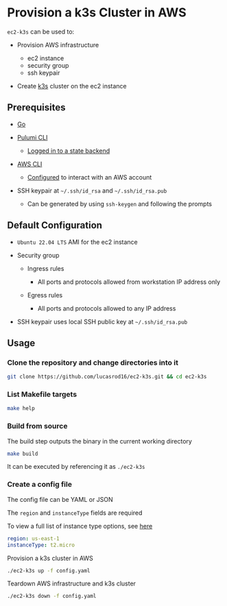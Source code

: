 # Provision a k3s Cluster in AWS

`ec2-k3s` can be used to:

- Provision AWS infrastructure
  - ec2 instance
  - security group
  - ssh keypair

- Create [k3s](https://docs.k3s.io/) cluster on the ec2 instance

## Prerequisites

- [Go](https://go.dev/doc/install)

- [Pulumi CLI](https://www.pulumi.com/docs/get-started/install/)
  - [Logged in to a state backend](https://www.pulumi.com/docs/intro/concepts/state/#logging-into-and-out-of-state-backends)

- [AWS CLI](https://docs.aws.amazon.com/cli/latest/userguide/getting-started-install.html)
  - [Configured](https://docs.aws.amazon.com/cli/latest/userguide/cli-configure-quickstart.html) to interact with an AWS account

- SSH keypair at `~/.ssh/id_rsa` and `~/.ssh/id_rsa.pub`
  - Can be generated by using `ssh-keygen` and following the prompts

## Default Configuration

- `Ubuntu 22.04 LTS` AMI for the ec2 instance

- Security group

  - Ingress rules
  
    - All ports and protocols allowed from workstation IP address only

  - Egress rules

    - All ports and protocols allowed to any IP address

- SSH keypair uses local SSH public key at `~/.ssh/id_rsa.pub`

## Usage

### Clone the repository and change directories into it

```bash
git clone https://github.com/lucasrod16/ec2-k3s.git && cd ec2-k3s
```

### List Makefile targets

```bash
make help
```

### Build from source

The build step outputs the binary in the current working directory

```bash
make build
```

It can be executed by referencing it as `./ec2-k3s`

### Create a config file

The config file can be YAML or JSON

The `region` and `instanceType` fields are required

To view a full list of instance type options, see [here](https://aws.amazon.com/ec2/instance-types/)

```yaml
region: us-east-1
instanceType: t2.micro
```

Provision a k3s cluster in AWS

```bash
./ec2-k3s up -f config.yaml
```

Teardown AWS infrastructure and k3s cluster

```bash
./ec2-k3s down -f config.yaml
```
